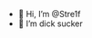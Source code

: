 - 👋 Hi, I’m @Stre1f
- 👀 I’m dick sucker

<!---
Stre1f/Stre1f is a ✨ special ✨ repository because its `README.md` (this file) appears on your GitHub profile.
You can click the Preview link to take a look at your changes.
--->
